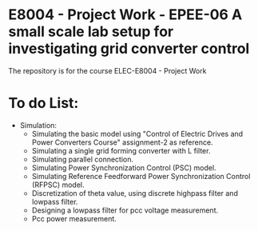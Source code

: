 # E8004 - Project Work - EPEE-06 A small scale lab setup for investigating grid converter control
The repository is for the course ELEC-E8004 - Project Work

# To do List:
- Simulation:
  - Simulating the basic model using "Control of Electric Drives and Power Converters Course" assignment-2 as reference.
  - Simulating a single grid forming converter with L filter.
  - Simulating parallel connection.
  - Simulating Power Synchronization Control (PSC) model.
  - Simulating Reference Feedforward Power Synchronization Control (RFPSC) model.
  - Discretization of theta value, using discrete highpass filter and lowpass filter.
  - Designing a lowpass filter for pcc voltage measurement.
  - Pcc power measurement. 

